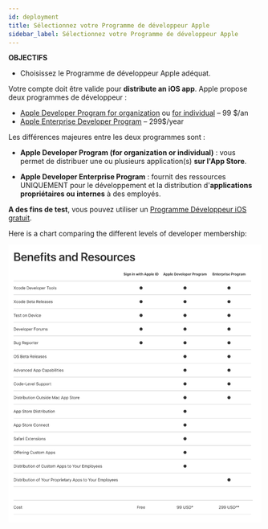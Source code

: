 ```yaml
---
id: deployment
title: Sélectionnez votre Programme de développeur Apple
sidebar_label: Sélectionnez votre Programme de développeur Apple
---
```

<div class = "objectives"> 

**OBJECTIFS**

* Choisissez le Programme de développeur Apple adéquat.</div> 

Votre compte doit être valide pour **distribute an iOS app**. Apple propose deux programmes de développeur :

* [Apple Developer Program for organization](register-apple-developer-program-organization.html) ou [for individual](register-apple-developer-program-individual.html) – 99 $/an 
* [Apple Enterprise Developer Program](register-apple-developer-enterprise-program.html) – 299$/year

Les différences majeures entre les deux programmes sont :

* **Apple Developer Program (for organization or individual)** : vous permet de distribuer une ou plusieurs application(s) **sur l'App Store**.

* **Apple Developer Enterprise Program** : fournit des ressources UNIQUEMENT pour le développement et la distribution d'**applications propriétaires ou internes** à des employés.

**A des fins de test**, vous pouvez utiliser un [Programme Développeur iOS gratuit](free-developer-account.html).

Here is a chart comparing the different levels of developer membership:

![Developer membership levels](assets/test-build/FreeTestingAppleDeveloperAccount.png)